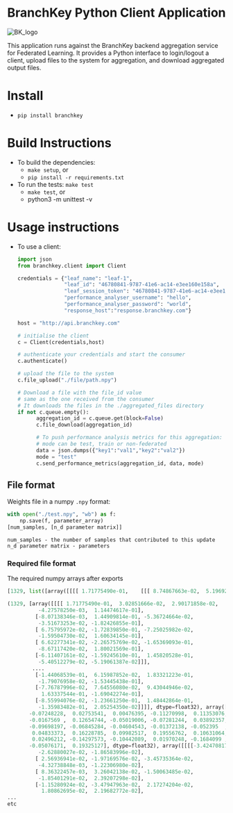 # BranchKey Python Client Application

![BK_logo](https://branchkey.com/assets/images/logo.png)

This application runs against the BranchKey backend aggregation service for Federated Learning.
It provides a Python interface to login/logout a client, upload files to the system for aggregation,
and download aggregated output files.

# Install

- `pip install branchkey`

# Build Instructions

- To build the dependencies:
  - `make setup`, or
  - `pip install -r requirements.txt`
- To run the tests: `make test`
  - `make test`, or
  - python3 -m unittest -v

# Usage instructions

- To use a client:

  ```python
  import json
  from branchkey.client import Client

  credentials = {"leaf_name": "leaf-1",
                 "leaf_id": "46780841-9787-41e6-ac14-e3ee160e158a",
                 "leaf_session_token": "46780841-9787-41e6-ac14-e3ee160e158a",
                 "performance_analyser_username": "hello",
                 "performance_analyser_password": "world",
                 "response_host":"response.branchkey.com"}

  host = "http://api.branchkey.com"

  # initialise the client
  c = Client(credentials,host)

  # authenticate your credentials and start the consumer
  c.authenticate()

  # upload the file to the system
  c.file_upload("./file/path.npy")

  # Download a file with the file_id value
  # same as the one received from the consumer
  # It downloads the files in the ./aggregated_files directory
  if not c.queue.empty():
        aggregation_id = c.queue.get(block=False)
        c.file_download(aggregation_id)

        # To push performance analysis metrics for this aggregation:
        # mode can be test, train or non-federated
        data = json.dumps({"key1":"val1","key2":"val2"})
        mode = "test"
        c.send_performance_metrics(aggregation_id, data, mode)
  ```

## File format

Weights file in a numpy `.npy` format:

```python
with open("./test.npy", "wb") as f:
    np.save(f, parameter_array)
[num_samples, [n_d parameter matrix]]
```

```
num_samples - the number of samples that contributed to this update
n_d parameter matrix - parameters
```

### Required file format

The required numpy arrays after exports

```python
[1329, list([array([[[[ 1.71775490e-01,    [[[ 8.74867663e-02,  5.19692302e-02, -1.64664671e-01,,          -2.23452481e-03,  1.11475676e-01],,    [-1.75505821e-02, -1...
```

```python
(1329, [array([[[[ 1.71775490e-01,  3.02851666e-02,  2.90171858e-02,
          -4.27578250e-03,  1.14474617e-01],
         [-8.07138346e-03,  1.44909814e-01, -5.36724664e-02,
          -3.51673253e-02, -1.82426855e-01],
         [ 6.75795972e-02, -1.72839850e-01, -7.25025982e-02,
          -1.59504730e-02,  1.60634145e-01],
         [ 6.62277341e-02, -2.26575769e-02, -1.65369093e-01,
          -8.67117420e-02,  1.80021569e-01],
         [-6.11407161e-02, -1.59245610e-01,  1.45820528e-01,
          -5.40512279e-02, -5.19061387e-02]]],
        ....
         [-1.44068539e-01,  6.15987852e-02,  1.83321223e-01,
          -1.79076958e-02, -1.53445438e-01],
         [-7.76787996e-02,  7.64556080e-02,  9.43044946e-02,
           1.63337544e-01, -1.69042274e-01],
         [-8.55994076e-02, -1.23661250e-01,  1.48442864e-01,
          -1.35983482e-01,  2.05254350e-02]]]], dtype=float32), array([ 0.13065006,  0.12797254, -0.12818147, -0.09621437,  0.04100017,
       -0.07248228,  0.02753541,  0.00476395, -0.11270998,  0.11353076,
       -0.0167569 ,  0.12654744, -0.05019006, -0.07281244,  0.03892357,
       -0.09698197, -0.06845284, -0.04604543, -0.01372138, -0.052395  ,
        0.04833373,  0.16228785,  0.09982517,  0.19556762,  0.10631064,
        0.02496212, -0.14297573, -0.10442089,  0.01970248, -0.1684099 ,
       -0.05076171,  0.19325127], dtype=float32), array([[[[-3.42470817e-02,  8.76816106e-04, -2.13724039e-02,
          -2.62880027e-02, -1.86583996e-02],
         [ 2.56936941e-02, -1.97169576e-02, -3.45735364e-02,
          -4.32738848e-03, -1.22306980e-02],
         [ 8.36322457e-03,  3.26042138e-02, -1.50063485e-02,
          -1.85401291e-02,  2.39207298e-02],
         [-1.15280924e-02, -3.47947963e-02,  2.17274204e-02,
           1.80862695e-02,  2.19682772e-02],
...
etc
```
